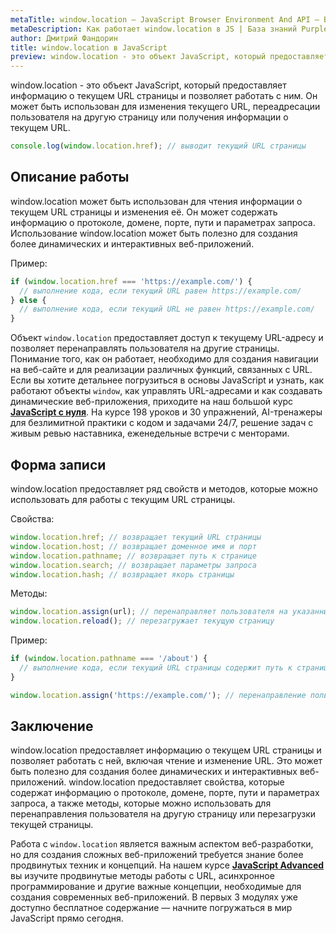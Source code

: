 ```yaml
---
metaTitle: window.location – JavaScript Browser Environment And API – Браузерное окружение и API в JS
metaDescription: Как работает window.location в JS | База знаний PurpleSchool
author: Дмитрий Фандорин
title: window.location в JavaScript
preview: window.location - это объект JavaScript, который предоставляет информацию о текущем URL страницы и позволяет работать с ним...
---
```


window.location - это объект JavaScript, который предоставляет информацию о текущем URL страницы и позволяет работать с ним. Он может быть использован для изменения текущего URL, переадресации пользователя на другую страницу или получения информации о текущем URL.

```javascript
console.log(window.location.href); // выводит текущий URL страницы
```

## Описание работы
window.location может быть использован для чтения информации о текущем URL страницы и изменения её. Он может содержать информацию о протоколе, домене, порте, пути и параметрах запроса. Использование window.location может быть полезно для создания более динамических и интерактивных веб-приложений.

Пример:

```javascript
if (window.location.href === 'https://example.com/') {
  // выполнение кода, если текущий URL равен https://example.com/
} else {
  // выполнение кода, если текущий URL не равен https://example.com/
}
```

Объект `window.location` предоставляет доступ к текущему URL-адресу и позволяет перенаправлять пользователя на другие страницы. Понимание того, как он работает, необходимо для создания навигации на веб-сайте и для реализации различных функций, связанных с URL. Если вы хотите детальнее погрузиться в основы JavaScript и узнать, как работают объекты `window`, как управлять URL-адресами и как создавать динамические веб-приложения, приходите на наш большой курс **[JavaScript с нуля](https://purpleschool.ru/course/javascript-basics?utm_source=knowledgebase&utm_medium=text&utm_campaign=window-location-v-javascript)**. На курсе 198 уроков и 30 упражнений, AI-тренажеры для безлимитной практики с кодом и задачами 24/7, решение задач с живым ревью наставника, еженедельные встречи с менторами.

## Форма записи
window.location предоставляет ряд свойств и методов, которые можно использовать для работы с текущим URL страницы.

Свойства:

```javascript
window.location.href; // возвращает текущий URL страницы
window.location.host; // возвращает доменное имя и порт
window.location.pathname; // возвращает путь к странице
window.location.search; // возвращает параметры запроса
window.location.hash; // возвращает якорь страницы
```

Методы:

```javascript
window.location.assign(url); // перенаправляет пользователя на указанный URL
window.location.reload(); // перезагружает текущую страницу
```

Пример:

```javascript
if (window.location.pathname === '/about') {
  // выполнение кода, если текущий URL страницы содержит путь к странице "О нас"
}

window.location.assign('https://example.com/'); // перенаправление пользователя на указанный URL
```

## Заключение
window.location предоставляет информацию о текущем URL страницы и позволяет работать с ней, включая чтение и изменение URL. Это может быть полезно для создания более динамических и интерактивных веб-приложений. window.location предоставляет свойства, которые содержат информацию о протоколе, домене, порте, пути и параметрах запроса, а также методы, которые можно использовать для перенаправления пользователя на другую страницу или перезагрузки текущей страницы.

Работа с `window.location` является важным аспектом веб-разработки, но для создания сложных веб-приложений требуется знание более продвинутых техник и концепций. На нашем курсе **[JavaScript Advanced](https://purpleschool.ru/course/javascript-advanced?utm_source=knowledgebase&utm_medium=text&utm_campaign=window-location-v-javascript)** вы изучите продвинутые методы работы с URL, асинхронное программирование и другие важные концепции, необходимые для создания современных веб-приложений. В первых 3 модулях уже доступно бесплатное содержание — начните погружаться в мир JavaScript прямо сегодня.
